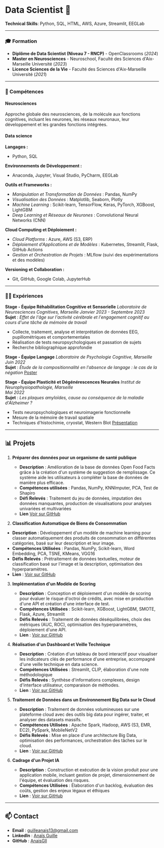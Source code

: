 # Data Scientist 🧠 

**Technical Skills**: Python, SQL, HTML, AWS, Azure, Streamlit, EEGLab

---

### 🎓 Formation

- **Diplôme de Data Scientist (Niveau 7 - RNCP)** - OpenClassrooms (*2024*)
- **Master en Neurosciences** - Neuroschool, Faculté des Sciences d'Aix-Marseille Université (*2023*)
- **Licence Sciences de la Vie** - Faculté des Sciences d'Aix-Marseille Université (*2021*)

---

### 🔧 Compétences

#### Neurosciences 
Approche globale des neurosciences, de la molécule aux fonctions cognitives, incluant les neurones, les réseaux neuronaux, leur développement et les grandes fonctions intégrées.

#### Data science

**Langages :**
- Python, SQL

**Environnements de Développement :**
- Anaconda, Jupyter, Visual Studio, PyCharm, EEGLab

**Outils et Frameworks :**
- *Manipulation et Transformation de Données* : Pandas, NumPy
- *Visualisation des Données* : Matplotlib, Seaborn, Plotly
- *Machine Learning* : Scikit-learn, TensorFlow, Keras, PyTorch, XGBoost, LightGBM
- *Deep Learning et Réseaux de Neurones* : Convolutional Neural Networks (CNN)

**Cloud Computing et Déploiement :**
- *Cloud Platforms* : Azure, AWS (S3, ERP)
- *Déploiement d'Applications et de Modèles* : Kubernetes, Streamlit, Flask, GitHub Actions
- *Gestion et Orchestration de Projets* : MLflow (suivi des expérimentations et des modèles)

**Versioning et Collaboration :**
- Git, GitHub, Google Colab, JupyterHub

---

### 👩‍🔬 Expériences

**Stage - Équipe Réhabilitation Cognitive et Sensorielle**
*Laboratoire de Neurosciences Cognitives, Marseille* 
*Janvier 2023 - Septembre 2023*  
**Sujet** : *Effet de l'âge sur l'activité cérébrale et l'engagement cognitif au cours d'une tâche de mémoire de travail*
- Collecte, traitement, analyse et interprétation de données EEG, pupillométriques et comportementales
- Réalisation de tests neuropsychologiques et passation de sujets
- Recherche bibliographique approfondie

**Stage - Équipe Langage**
*Laboratoire de Psychologie Cognitive, Marseille*  
*Juin 2022*  
**Sujet** : *Étude de la compositionnalité en l'absence de langage : le cas de la négation*
[Poster](https://drive.google.com/file/d/1FMpTJuRK7wqR1PqjkKuOmTZBNtACIrsP/view?usp=drive_link)

**Stage - Équipe Plasticité et Dégénérescences Neurales**
*Institut de Neurophysiopathologie, Marseille*  
*Mai 2022*  
**Sujet** : *Les plaques amyloïdes, cause ou conséquence de la maladie d'Alzheimer ?*
- Tests neuropsychologiques et neuroimagerie fonctionnelle
- Mesure de la mémoire de travail spatiale
- Techniques d'histochimie, cryostat, Western Blot
[Présentation](https://drive.google.com/file/d/1oVlgCF840UykN-x9ivL7eyLWkFKMxpTt/view?usp=drive_link)

---

## 📊 Projets

1. **Préparer des données pour un organisme de santé publique**
   - **Description** : Amélioration de la base de données Open Food Facts grâce à la création d'un système de suggestion de remplissage. Ce système aide les utilisateurs à compléter la base de données de manière plus efficace.
   - **Compétences utilisées** : Pandas, NumPy, KNNImputer, PCA, Test de Shapiro
   - **Défi Relevés** : Traitement du jeu de données, imputation des données manquantes, production de visualisations pour analyses univariées et multivariées
   - **Lien** [Voir sur GitHub](https://github.com/AnaisGll/OC-P3-Preparer-des-donnees-pour-un-organisme-de-sante-publique)

 2. **Classification Automatique de Biens de Consommation**
   - **Description** : Développement d'un modèle de machine learning pour classer automatiquement des produits de consommation en différentes catégories, basé sur leur description et leur image.
   - **Compétences Utilisées** : Pandas, NumPy, Scikit-learn, Word Embedding, PCA, TSNE, KMeans, VGG16
   - **Défis Relevés** : Prétraitement de données textuelles, moteur de classification basé sur l'image et la description, optimisation des hyperparamètres.
   - **Lien** : [Voir sur GitHub](https://github.com/AnaisGll/OC-P6-Classifier-automatiquement-des-biens-de-consommation)

3. **Implémentation d'un Modèle de Scoring**
   - **Description** : Conception et déploiement d'un modèle de scoring pour évaluer le risque d'octroi de crédits, avec mise en production d'une API et création d'une interface de test.
   - **Compétences Utilisées** : Scikit-learn, XGBoost, LightGBM, SMOTE, Flask, Azure, Streamlit
   - **Défis Relevés** : Traitement de données déséquilibrées, choix des métriques (AUC, ROC), optimisation des hyperparamètres, déploiement d'une API.
   - **Lien** : [Voir sur GitHub](https://github.com/AnaisGll/OC-P7-Implementer_un_modele_de_scoring)

4. **Réalisation d'un Dashboard et Veille Technique**
   - **Description** : Création d'un tableau de bord interactif pour visualiser les indicateurs clés de performance d'une entreprise, accompagné d'une veille technique en data science.
   - **Compétences Utilisées** : Streamlit, CLIP, élaboration d'une note méthodologique
   - **Défis Relevés** : Synthèse d'informations complexes, design d'interface utilisateur, comparaison de méthodes.
   - **Lien** : [Voir sur GitHub](https://github.com/AnaisGll/OC-P8-Realisez-un-dashboard-et-assurer-une-veille-technique)

5. **Traitement de Données dans un Environnement Big Data sur le Cloud**
   - **Description** : Traitement de données volumineuses sur une plateforme cloud avec des outils big data pour ingérer, traiter, et analyser des datasets massifs.
   - **Compétences Utilisées** : Apache Spark, Hadoop, AWS (S3, EMR, EC2), PySpark, MobileNetV2
   - **Défis Relevés** : Mise en place d'une architecture Big Data, optimisation des performances, orchestration des tâches sur le cloud.
   - **Lien** : [Voir sur GitHub](https://github.com/AnaisGll/OC-P9-Realisez-un-traitement-dans-un-environnement-big-data-sur-le-cloud)

6. **Cadrage d'un Projet IA**
   - **Description** : Construction et exécution de la vision produit pour une application mobile, incluant gestion de projet, dimensionnement de l'équipe, et évaluation des risques.
   - **Compétences Utilisées** : Élaboration d'un backlog, évaluation des coûts, gestion des enjeux légaux et éthiques
   - **Lien** : [Voir sur GitHub](https://github.com/AnaisGll/OC-P10-Realisez-le-cadrage-dun-projet-IA)

---

## 📫 Contact

- **Email** : [guilleanais13@gmail.com](mailto:guilleanais13@gmail.com)
- **LinkedIn** : [Anaïs Guille](https://www.linkedin.com/in/ana%C3%AFs-guille-29a433220/)
- **GitHub** : [AnaisGll](https://github.com/AnaisGll)
